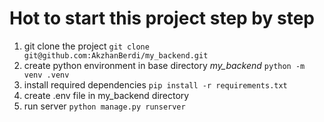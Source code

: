 # Hot to start this project step by step

1. git clone the project ```git clone git@github.com:AkzhanBerdi/my_backend.git```
2. create python environment in base directory *my_backend* ```python -m venv .venv```
3. install required dependencies ```pip install -r requirements.txt```
4. create .env file in my_backend directory
5. run server ```python manage.py runserver```
